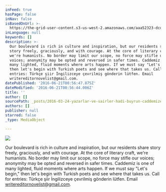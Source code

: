 ```yaml
---
inFeed: true
hasPage: false
inNav: false
isBasedOnUrl: >-
  https://the-grid-user-content.s3-us-west-2.amazonaws.com/aaa52323-dcde-47ba-a38c-8be2626d5442.gif
inLanguage: null
keywords: []
description: >-
  Our boulevard is rich in culture and inspiration, but our residents share
  story freely, graciously, and with courage. At the core of literary craft,
  we're humanists. No border may limit our scope, no force may stifle our
  voices; anonymity may be opted and reversed in safer times. Caddemiz is one of
  many lighted, fluid moments where arts happen. If we must say "Let's begin,"
  then let's begin with Turkish poets and see where that takes us. Call for
  entries: Türkçe şiir İngilizceye çevrilmiş gönderin lütfen. Email
  writereditornovelist@gmail.com.
datePublished: '2016-06-21T00:56:47.875Z'
dateModified: '2016-06-21T00:56:44.006Z'
title: ''
author: []
sourcePath: _posts/2016-03-24-yazarlar-ve-sairler-hadi-buyrun-caddemize.md
authors: []
publisher: null
starred: false
_type: MediaObject

---
```

![](https://the-grid-user-content.s3-us-west-2.amazonaws.com/3103010e-e455-43fc-9f6f-d1d7c29a875a.jpg)

Our boulevard is rich in culture and inspiration, but our residents share story freely, graciously, and with courage. At the core of literary craft, we're humanists. No border may limit our scope, no force may stifle our voices; anonymity may be opted and reversed in safer times. Caddemiz is one of many lighted, fluid moments where arts happen. If we must say "Let's begin," then let's begin with Turkish poets and see where that takes us. Call for entries: Türkçe şiir İngilizceye çevrilmiş gönderin lütfen. Email writereditornovelist@gmail.com.